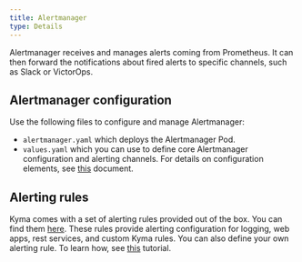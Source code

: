 ```yaml
---
title: Alertmanager
type: Details
---
```


Alertmanager receives and manages alerts coming from Prometheus. It can then forward the notifications about fired alerts to specific channels, such as Slack or VictorOps.

## Alertmanager configuration

Use the following files to configure and manage Alertmanager:

* `alertmanager.yaml` which deploys the Alertmanager Pod.
* `values.yaml` which you can use to define core Alertmanager configuration and alerting channels. For details on configuration elements, see [this](https://prometheus.io/docs/alerting/configuration/) document.

## Alerting rules

Kyma comes with a set of alerting rules provided out of the box. You can find them [here](https://github.com/kyma-project/kyma/tree/master/resources/monitoring/templates/prometheus/rules).
These rules provide alerting configuration for logging, web apps, rest services, and custom Kyma rules.
You can also define your own alerting rule. To learn how, see [this](/components/monitoring/#tutorials-define-alerting-rules) tutorial.
